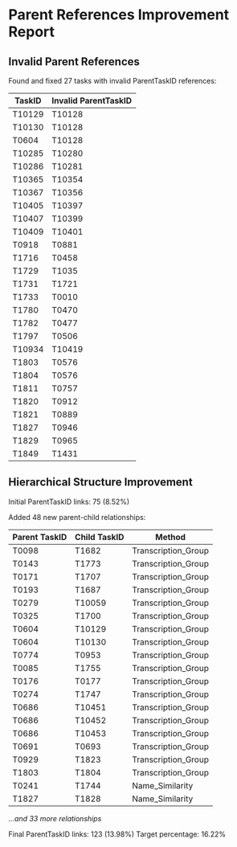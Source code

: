 # Parent References Improvement Report

## Invalid Parent References

Found and fixed 27 tasks with invalid ParentTaskID references:

| TaskID | Invalid ParentTaskID |
|--------|---------------------|
| T10129 | T10128 |
| T10130 | T10128 |
| T0604 | T10128 |
| T10285 | T10280 |
| T10286 | T10281 |
| T10365 | T10354 |
| T10367 | T10356 |
| T10405 | T10397 |
| T10407 | T10399 |
| T10409 | T10401 |
| T0918 | T0881 |
| T1716 | T0458 |
| T1729 | T1035 |
| T1731 | T1721 |
| T1733 | T0010 |
| T1780 | T0470 |
| T1782 | T0477 |
| T1797 | T0506 |
| T10934 | T10419 |
| T1803 | T0576 |
| T1804 | T0576 |
| T1811 | T0757 |
| T1820 | T0912 |
| T1821 | T0889 |
| T1827 | T0946 |
| T1829 | T0965 |
| T1849 | T1431 |

## Hierarchical Structure Improvement

Initial ParentTaskID links: 75 (8.52%)

Added 48 new parent-child relationships:

| Parent TaskID | Child TaskID | Method |
|--------------|-------------|--------|
| T0098 | T1682 | Transcription_Group |
| T0143 | T1773 | Transcription_Group |
| T0171 | T1707 | Transcription_Group |
| T0193 | T1687 | Transcription_Group |
| T0279 | T10059 | Transcription_Group |
| T0325 | T1700 | Transcription_Group |
| T0604 | T10129 | Transcription_Group |
| T0604 | T10130 | Transcription_Group |
| T0774 | T0953 | Transcription_Group |
| T0085 | T1755 | Transcription_Group |
| T0176 | T0177 | Transcription_Group |
| T0274 | T1747 | Transcription_Group |
| T0686 | T10451 | Transcription_Group |
| T0686 | T10452 | Transcription_Group |
| T0686 | T10453 | Transcription_Group |
| T0691 | T0693 | Transcription_Group |
| T0929 | T1823 | Transcription_Group |
| T1803 | T1804 | Transcription_Group |
| T0241 | T1744 | Name_Similarity |
| T1827 | T1828 | Name_Similarity |

*...and 33 more relationships*

Final ParentTaskID links: 123 (13.98%)
Target percentage: 16.22%
